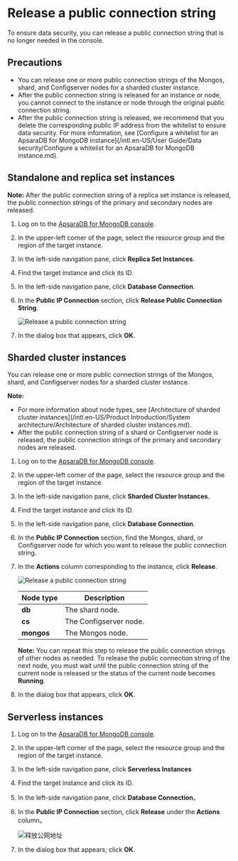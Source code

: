 # Release a public connection string

To ensure data security, you can release a public connection string that is no longer needed in the console.

## Precautions

-   You can release one or more public connection strings of the Mongos, shard, and Configserver nodes for a sharded cluster instance.
-   After the public connection string is released for an instance or node, you cannot connect to the instance or node through the original public connection string.
-   After the public connection string is released, we recommend that you delete the corresponding public IP address from the whitelist to ensure data security. For more information, see [Configure a whitelist for an ApsaraDB for MongoDB instance](/intl.en-US/User Guide/Data security/Configure a whitelist for an ApsaraDB for MongoDB instance.md).

## Standalone and replica set instances

**Note:** After the public connection string of a replica set instance is released, the public connection strings of the primary and secondary nodes are released.

1.  Log on to the [ApsaraDB for MongoDB console](https://mongodb.console.aliyun.com/).

2.  In the upper-left corner of the page, select the resource group and the region of the target instance.

3.  In the left-side navigation pane, click **Replica Set Instances**.

4.  Find the target instance and click its ID.

5.  In the left-side navigation pane, click **Database Connection**.

6.  In the **Public IP Connection** section, click **Release Public Connection String**.

    ![Release a public connection string](https://static-aliyun-doc.oss-cn-hangzhou.aliyuncs.com/assets/img/en-US/2045298951/p37322.png)

7.  In the dialog box that appears, click **OK**.


## Sharded cluster instances

You can release one or more public connection strings of the Mongos, shard, and Configserver nodes for a sharded cluster instance.

**Note:**

-   For more information about node types, see [Architecture of sharded cluster instances](/intl.en-US/Product Introduction/System architecture/Architecture of sharded cluster instances.md).
-   After the public connection string of a shard or Configserver node is released, the public connection strings of the primary and secondary nodes are released.

1.  Log on to the [ApsaraDB for MongoDB console](https://mongodb.console.aliyun.com/).

2.  In the upper-left corner of the page, select the resource group and the region of the target instance.

3.  In the left-side navigation pane, click **Sharded Cluster Instances**.

4.  Find the target instance and click its ID.

5.  In the left-side navigation pane, click **Database Connection**.

6.  In the **Public IP Connection** section, find the Mongos, shard, or Configserver node for which you want to release the public connection string.

7.  In the **Actions** column corresponding to the instance, click **Release**.

    ![Release a public connection string](https://static-aliyun-doc.oss-cn-hangzhou.aliyuncs.com/assets/img/en-US/2045298951/p13376.png)

    |Node type|Description|
    |---------|-----------|
    |**db**|The shard node.|
    |**cs**|The Configserver node.|
    |**mongos**|The Mongos node.|

    **Note:** You can repeat this step to release the public connection strings of other nodes as needed. To release the public connection string of the next node, you must wait until the public connection string of the current node is released or the status of the current node becomes **Running**.

8.  In the dialog box that appears, click **OK**.


## Serverless instances

1.  Log on to the [ApsaraDB for MongoDB console](https://mongodb.console.aliyun.com/).

2.  In the upper-left corner of the page, select the resource group and the region of the target instance.

3.  In the left-side navigation pane, click **Serverless Instances**

4.  Find the target instance and click its ID.

5.  In the left-side navigation pane, click **Database Connection**。

6.  In the **Public IP Connection** section, click **Release** under the **Actions** column。

    ![释放公网地址](https://static-aliyun-doc.oss-cn-hangzhou.aliyuncs.com/assets/img/en-US/4516711061/p170497.png)

7.  In the dialog box that appears, click **OK**.


